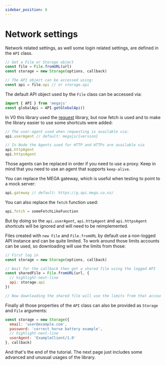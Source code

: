 ```yaml
---
sidebar_position: 8
---
```


# Network settings

Network related settings, as well some login related settings, are defined in the `API` class.

```js
// Get a File or Storage object
const file = File.fromURL(url)
const storage = new Storage(options, callback)

// The API object can be accessed using:
const api = file.api // or storage.api
```

The default API object used by the `File` class can be accessed via:

```js node2deno-v1
import { API } from 'megajs'
const globalApi = API.getGlobalApi()
```

In V0 this library used the [request](https://www.npmjs.com/package/request) library, but now fetch is used and to make the library easier to use some shortcuts were added:

```js
// The user-agent used when requesting is available via:
api.userAgent // default: megajs/{version}

// In Node the Agents used for HTTP and HTTPs are available via
api.httpAgent
api.httpsAgent
```

Those agents can be replaced in order if you need to use a proxy. Keep in mind that you need to use an agent that supports `keep-alive`.

You can replace the MEGA gateway, which is useful when testing to point to a mock server:

```js
api.gateway // default: https://g.api.mega.co.nz/
```

You can also replace the `fetch` function used:

```js
api.fetch = someFetchLikeFunction
```

But by doing so the `api.userAgent`, `api.httpAgent` and `api.httpsAgent` shortcuts will be ignored and will need to be reimplemented.

Files created with `new File` and `File.fromURL` by default use a non-logged API instance and can be quite limited. To work around those limits accounts can be used, so downloading will use the limits from those:

```js
// First log in
const storage = new Storage(options, callback)

// Wait for the callback then get a shared file using the logged API
const sharedFile = File.fromURL(url, {
  // highlight-next-line
  api: storage.api
})

// Now downloading the shared file will use the limits from that account
```

Finally all those properties of the `API` class can also be provided as `Storage` and `File` arguments:

```js
const storage = new Storage({
  email: 'user@example.com',
  password: 'correct horse battery example',
  // highlight-next-line
  userAgent: 'ExampleClient/1.0'
}, callback)
```

And that's the end of the tutorial. The next page just includes some advanced and unusual usages of the library.
